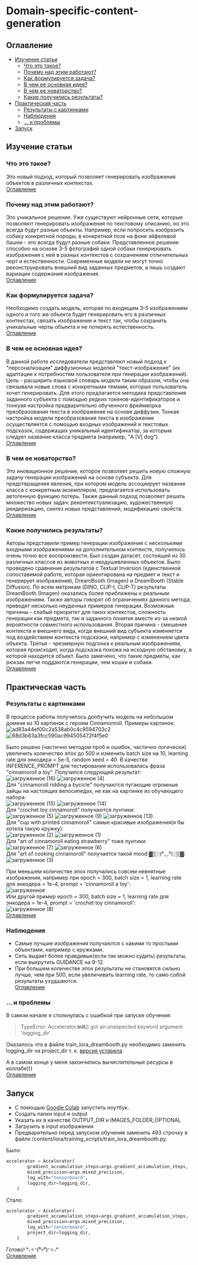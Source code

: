 # Domain-specific-content-generation
<a name="Оглавление"></a>
## Оглавление
- [Изучение статьи](#Изучениестатьи)
     - [Что это такое?](#Чтоэтотакое?)
     - [Почему над этим работают?](#Почемунадэтимработают?)
     - [Как формулируется задача?](#Какформулируетсязадача?)
     - [В чем ее основная идея?](#Вчемееосновнаяидея?)
     - [В чем ее новаторство?](#Вчемееноваторство?)
     - [Какие получились результаты?](#Какиеполучилисьрезультаты?)
- [Практическая часть](#Практическаячасть)
     - [Результаты с картинками](#Результатыскартинками)
     - [Наблюдения](#Наблюдения)
     - [... и проблемы](#проблемы)
- [Запуск](#Запуск)

<a name="Изучениестатьи"></a>
## Изучение статьи
<a name="Чтоэтотакое?"></a>
### Что это такое?
Это новый подход, который позволяет генерировать изображения объектов в различных контекстах.  
[Оглавление](#Оглавление)
<a name="Почемунадэтимработают?"></a>
### Почему над этим работают?
Это уникальное решение. Уже существуют нейронные сети, которые позволяют генерировать изображения по текстовому описанию, но это всегда будут разные объекты. Например, если попросить изобразить собаку конкретной породы, в конкретной позе на фоне эйфелевой башни - это всегда будут разные собаки. Представленное решение способно на основе 3-5 фотографий одной собаки генерировать изображения с ней в разных контекстов с сохранением отличительных черт и естественности. Современные модели не могут точно реконструировать внешний вид заданных предметов, а лишь создают вариации содержания изображения.  
[Оглавление](#Оглавление)
<a name="Какформулируетсязадача?"></a>
### Как формулируется задача?
Необходимо создать модель, которая по входящим 3-5 изображениям одного и того же объекта будет генерировать его в различных контекстах, связать изображение и текст так, чтобы сохранить уникальные черты объекта и не потерять естественность.  
[Оглавление](#Оглавление)
<a name="Вчемееосновнаяидея?"></a>
### В чем ее основная идея?
В данной работе исследователи представляют новый подход к "персонализации" диффузионных моделей "текст-изображение" (их адаптации к потребностям пользователя при генерации изображений). Цель - расширить языковой словарь модели таким образом, чтобы она связывала новые слова с конкретными темами, которые пользователь хочет генерировать. Для этого предлагается методика представления заданного субъекта с помощью редких токенов-идентификаторов и тонкуая настройка предварительно обученного фреймворка преобразования текста в изображение на основе диффузии. Тонкая настройка модели преобразования текста в изображение осуществляется с помощью входных изображений и текстовых подсказок, содержащих уникальный идентификатор, за которым следует название класса предмета (например, "A [V] dog").  
[Оглавление](#Оглавление)
<a name="Вчемееноваторство?"></a>
### В чем ее новаторство?
Это иновационное решение, которое позволяет решить новую сложную задачу генерации изображений на основе субъекта. Для предотвращения явления, при котором модель ассоциирует название класса с конкретным экземпляром, предлагается использовать автогенную функцию потерь. Также данный подход позволяет решать множество новых задач: реконтекстуализацию, художественную рендеризацию, синтез новых представлений, модификацию свойств.  
[Оглавление](#Оглавление)
<a name="Какиеполучилисьрезультаты?"></a>
### Какие получились результаты?
Авторы представили пример генерации изображения с несколькими входными изображениями на дополнительном контексте, получилось очень точно все воспроизвести. Был создан датасет, состоящий из 30 различных классов из животных и неодушевленных объектов. Было проведено сравнение результатов с Textual Inversion (единственной сопоставимой работе, которая ориентирована на предмет и текст и генерирует изображения), DreamBooth (Imagen) и DreamBooth (Stable Diffusion). По всем метрикам (DINO, CLIP-I, CLIP-T) результаты DreamBooth (Imagen) оказались более приближены к реальным изображениям. Также авторы говорят об ограничениях данного метода, приводят несколько неудачных примеров генерации. Возможные причины - слабый приоритет для таких контекстов, сложность генерации как предмета, так и заданного понятия вместе из-за низкой вероятности совместного использования. Вторая причина - смешение контекста и внешнего вида, когда внешний вид субъекта изменяется под воздействием контекста подсказки, например с изменением цвета объекта. Третья - чрезмерную подгонка к реальным изображениям, которая происходит, когда подсказка похожа на исходную обстановку, в которой находится объект. Было замечено, что такие предметы, как рюкзак легче поддаются генерации, чем кошки и собаки.  
[Оглавление](#Оглавление)
<a name="Практическаячасть"></a>
## Практическая часть
<a name="Результатыскартинками"></a>
### Результаты с картинками
В процессе работы получилось дообучить модель на небольшом домене из 10 картинок с героем Cinnamonroll. Примеры картинок:  
![ad83a44ef00c2a538ab0c4c8594703c2](https://github.com/compfee/Domain-specific-content-generation/assets/55783463/346379a9-9b78-496f-ab99-44f160bbb635)
![68d3b63a3fcc590ac994505472f4f5e0](https://github.com/compfee/Domain-specific-content-generation/assets/55783463/52dc5969-60b1-4580-b637-f5116a0f8046)  
  
Было решено (частично методом проб и ошибок, частично логически) увеличить количество эпох до 500 и изменить batch size на 10, learning rate для энкодера = 5e-5, random seed = 40. В качестве INFERENCE_PROMPT для тестирования использовалась фраза "cinnamoroll a toy". Получился следующий результат:  
![загруженное (16)](https://github.com/compfee/Domain-specific-content-generation/assets/55783463/5fee849f-3bba-4701-af94-650d4bb974a3)
![загруженное (4)](https://github.com/compfee/Domain-specific-content-generation/assets/55783463/dda15d97-eded-492a-ba5e-d17d7ee84b43)    
Для "cinnamoroll ridding a bycicle" получаются пугающие огромные зайцы на настоящих велосипедах, не как на картинке из обучающего набора:  
![загруженное (15)](https://github.com/compfee/Domain-specific-content-generation/assets/55783463/f547699e-b4e6-4692-b35d-a9a287953727)
![загруженное (14)](https://github.com/compfee/Domain-specific-content-generation/assets/55783463/b05f0857-05b6-41c2-b7c3-fab90a47dbff)    
Для "crochet toy cinnamoroll" получаются лунтики:  
![загруженное (5)](https://github.com/compfee/Domain-specific-content-generation/assets/55783463/e3d9c4a0-95e0-4338-adbd-a14510261fb9)
![загруженное (9)](https://github.com/compfee/Domain-specific-content-generation/assets/55783463/2121eda3-7d01-4b24-9aa8-cb2cc3154e78)
![загруженное (13)](https://github.com/compfee/Domain-specific-content-generation/assets/55783463/a70ea377-f1bf-49fa-90eb-dab510c49c70)    
Для "cup with printed cinnamoroll" самые красивые изображения(я бы хотела такую кружку):  
![загруженное (2)](https://github.com/compfee/Domain-specific-content-generation/assets/55783463/f9d2301b-c6c7-4a32-848b-b54320e9617a)
![загруженное (1)](https://github.com/compfee/Domain-specific-content-generation/assets/55783463/1ee545e9-d14c-4348-a53e-a5bbfe361e8c)    
Для "art of cinnamoroll eating strawberry" тоже лунтики:  
![загруженное (7)](https://github.com/compfee/Domain-specific-content-generation/assets/55783463/7d15432e-54e7-46ac-8f1d-132126601362)
![загруженное (6)](https://github.com/compfee/Domain-specific-content-generation/assets/55783463/e69911c4-92b4-4477-a1a2-ef0dc56a169b)    
Для "art of cooking cinnamoroll" получается такой mood ▓▒░(°◡°)░▒▓:  
![загруженное (3)](https://github.com/compfee/Domain-specific-content-generation/assets/55783463/7e0f3311-80ae-4f1b-9bcd-beecdd320f50)    
    
При меньшем количестве эпох получались совсем невнятные изображения, например при epoch = 300, batch size = 1, learning rate для энкодера = 1e-4, prompt = 'cinnamoroll a toy':  
![загруженное](https://github.com/compfee/Domain-specific-content-generation/assets/55783463/27d3cc75-a605-428b-b15d-6286f4328f62)    
Или другой пример epoch = 300, batch size = 1, learning rate для энкодера = 1e-4, prompt = 'crochet toy cinnamoroll':  
![загруженное (8)](https://github.com/compfee/Domain-specific-content-generation/assets/55783463/a138f58c-ab8e-4f99-aba3-7754b208addb)  
  [Оглавление](#Оглавление)
<a name="Наблюдения"></a>
### Наблюдения
- Самые лучшие изображения получаются с какими то простыми объектами, например с кружками.
- Сеть выдает более правдивые(если так можно судить) результаты, если выкрутить GUIDANCE на 9-12.
- При большем количестве эпох результаты не становятся сильно лучше, чем при 500, если увеличивать learning rate, то само собой результаты ухудшаются.  
[Оглавление](#Оглавление)
<a name="проблемы"></a>
### ... и проблемы
В самом начале я столкнулась с ошибкой при запуске обучения:  

>TypeError: Accelerator.__init__() got an unexpected keyword argument 'logging_dir'

Оказалось что в файле train_lora_dreambooth.py необходимо заменить logging_dir на project_dir т. к. [версия устарела](https://github.com/huggingface/accelerate/issues/1550#issuecomment-1580974666)  

А в самом конце у меня закончились вычислительные ресурсы в коллабе)))  
[Оглавление](#Оглавление)
<a name="Запуск"></a>
## Запуск
- С помощью  [Google Colab](https://colab.research.google.com/drive/1KSWUJNQqrKeELghrk3esOyG6FdGI4HEn?usp=sharing) запустить ноутбук.
- Создать папки input и output
- Указать их в качестве OUTPUT_DIR и IMAGES_FOLDER_OPTIONAL
- Загрузить в input изображения
- Предварительно перед запуском обучения заменить 493 строчку в файле /content/lora/training_scripts/train_lora_dreambooth.py.  

Было:  
```python
accelerator = Accelerator(
        gradient_accumulation_steps=args.gradient_accumulation_steps,
        mixed_precision=args.mixed_precision,
        log_with="tensorboard",
        logging_dir=logging_dir,
    )
```  
Стало:  
```python
accelerator = Accelerator(
        gradient_accumulation_steps=args.gradient_accumulation_steps,
        mixed_precision=args.mixed_precision,
        log_with="tensorboard",
        project_dir=logging_dir,
    )
```
Готово! °˖✧◝(⁰▿⁰)◜✧˖°  
[Оглавление](#Оглавление)








